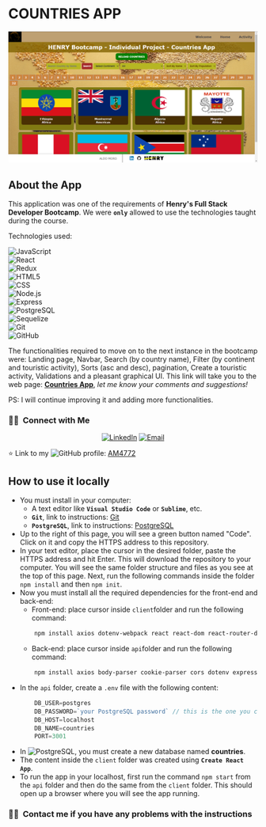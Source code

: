 # COUNTRIES APP

![countries-home](/Countries.PNG)


## About the App

This application was one of the requirements of **Henry's Full Stack Developer Bootcamp**. We were **`only`** allowed to use the technologies taught during the course.

Technologies used:

![JavaScript](https://img.shields.io/badge/-JavaScript-696969?style=flat&logo=javascript)   
![React](https://img.shields.io/badge/-React-696969?style=flat&logo=react)  
![Redux](https://img.shields.io/badge/-Redux-696969?style=flat&logo=redux)  
![HTML5](https://img.shields.io/badge/-HTML5-696969?style=flat&logo=HTML5)  
![CSS](https://img.shields.io/badge/-CSS-696969?style=flat&logo=CSS3&logoColor=1572B6)  
![Node.js](https://img.shields.io/badge/-Node.js-696969?style=flat&logo=node.js)  
![Express](https://img.shields.io/badge/-Express-696969?style=flat&logo=express)  
![PostgreSQL](https://img.shields.io/badge/-PostgreSQL-696969?style=flat&logo=postgreSQL)   
![Sequelize](https://img.shields.io/badge/-Sequelize-696969?style=flat&logo=Sequelize)  
  ![Git](https://img.shields.io/badge/-Git-696969?style=flat&logo=git)  
  ![GitHub](https://img.shields.io/badge/-GitHub-696969?style=flat&logo=github)

The functionalities required to move on to the next instance in the bootcamp were: Landing page, Navbar, Search (by country name), Filter (by continent and touristic activity), Sorts (asc and desc), pagination, Create a touristic activity, Validations and a pleasant graphical UI. This link will take you to the web page: **[Countries App](https://pi-countries-app.vercel.app/  "Countries App")**, *let me know your comments and suggestions!*

PS: I will continue improving it and adding more functionalities.

<h3> 🤝🏻 &nbsp;Connect with Me </h3>

<p align="center">
<a href="https://www.linkedin.com/in/aldo-moro/"><img alt="LinkedIn" src="https://img.shields.io/badge/LinkedIn-Aldo%20Moro-blue?style=flat-square&logo=linkedin"></a>
<a href="mailto:moro_bramanti@hotmail.com"><img alt="Email" src="https://img.shields.io/badge/Email-moro_bramanti@hotmail.com-blue?style=flat-square&logo=outlook"></a>
</p>

⭐️ Link to my ![GitHub](https://img.shields.io/badge/-GitHub-696969?style=flat&logo=github) profile: [AM4772](https://github.com/AM4772)

## How to use it locally

- You must install in your computer:
    - A text editor like **`Visual Studio Code`** or **`Sublime`**, etc.
    - **`Git`**, link to instructions: [Git](https://git-scm.com/book/en/v2/Getting-Started-Installing-Git "Instructions Git")
    - **`PostgreSQL`**, link to instructions: [PostgreSQL](https://www.postgresql.org/download/ "Instructions PostgreSQL")
- Up to the right of this page, you will see a green button named "Code". Click on it and copy the HTTPS address to this repository.
- In your text editor, place the cursor in the desired folder, paste the HTTPS address and hit Enter. This will download the repository to your computer. You will see the same folder structure and files as you see at the top of this page. Next, run the following commands inside the folder `npm install` and then `npm init`.
- Now you must install all the required dependencies for the front-end and back-end:
    - Front-end: place cursor inside `client`folder and run the following command:
    ```bash
        npm install axios dotenv-webpack react react-dom react-router-dom react-scripts react-select redux redux-thunk web-vitals 
    ```
    - Back-end: place cursor inside `api`folder and run the following command:
    ```bash
        npm install axios body-parser cookie-parser cors dotenv express morgan index.js nodemon pg pg-hstore sequelize chai mocha supertest supertest-session node
    ```
- In the `api` folder, create a `.env` file with the following content:
    ```javascript
        DB_USER=postgres
        DB_PASSWORD=`your PostgreSQL password` // this is the one you created when downloading the software
        DB_HOST=localhost
        DB_NAME=countries
        PORT=3001
    ```
- In ![PostgreSQL](https://img.shields.io/badge/-PostgreSQL-696969?style=flat&logo=postgreSQL), you must create a new database named **countries**.
- The content inside the `client` folder was created using **`Create React App`**.
- To run the app in your localhost, first run the command `npm start` from the `api` folder and then do the same from the `client` folder. This should open up a browser where you will see the app running.

### 🤝🏻 &nbsp;Contact me if you have any problems with the instructions
